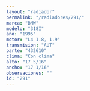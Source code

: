 ```yaml
---
layout: "radiador"
permalink: "/radiadores/291/"
marca: "BMW"
modelo: "318I"
ano: "1995"
motor: "L4 1.8, 1.9"
transmision: "AUT"
parte: "432610"
clima: "Con clima"
alto: "17 5/16"
ancho: "17 1/16"
observaciones: ""
id: "291"
---
```


